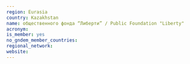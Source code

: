 ```yaml
---
region: Eurasia
country: Kazakhstan
name: общественного фонда “Либерти” / Public Foundation "Liberty"
acronym: 
is_member: yes
no_gndem_member_countries: 
regional_network: 
website: 
---
```

